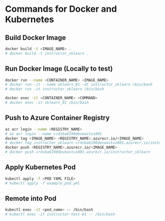 # Commands for Docker and Kubernetes

## Build Docker Image

```bash
docker build -t <IMAGE_NAME> .
# docker build -t instructor_sklearn .
```

## Run Docker Image (Locally to test)

```bash
docker run --name <CONTAINER_NAME> <IMAGE_NAME>
# docker run -it --name sklearn_01 -dt instructor_sklearn /bin/bash
# docker run -it instructor_sklearn /bin/bash

docker exec -it <CONTAINER_NAME> <COMMAND>
# docker exec -it sklearn_01 /bin/bash
```

## Push to Azure Container Registry

```bash
az acr login --name <REGISTRY_NAME>
# az acr login --name crdsba6190deveastus001
docker tag <IMAGE_NAME> <REGISTRY_NAME>.azurecr.io/<IMAGE_NAME>
# docker tag instructor_sklearn crdsba6190deveastus001.azurecr.io/instructor_sklearn
docker push <REGISTRY_NAME>.azurecr.io/<IMAGE_NAME>
# docker push crdsba6190deveastus001.azurecr.io/instructor_sklearn
```

## Apply Kubernetes Pod

```bash
kubectl apply -f <POD YAML FILE>
# kubectl apply -f example_pod.yml
```

## Remote into Pod 

```bash
kubectl exec -it <pod_name> -- /bin/bash
# kubectl exec -it instructor-test-01 -- /bin/bash
```